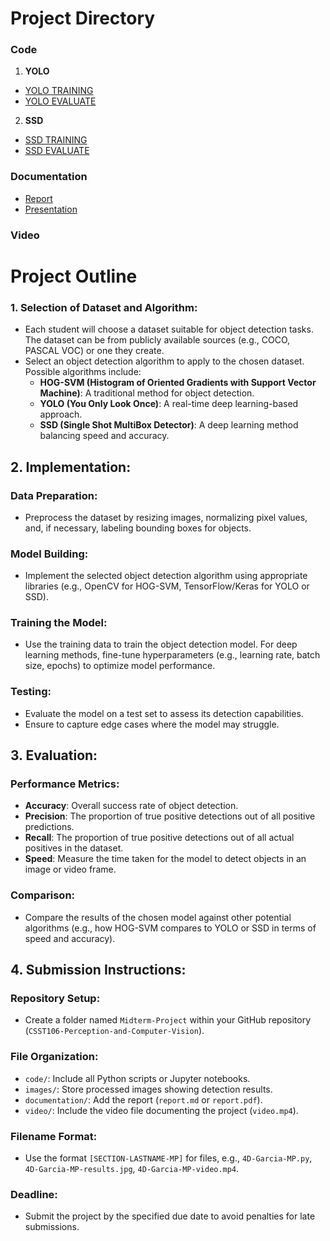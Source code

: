 # Project Directory
### Code
1. **YOLO**

  - <a href="code/4A_DELACRUZ_GONZALODO_MIDTERMS_EXAM_YOLO.ipynb">YOLO TRAINING</a>
  - <a href="code/4A_DELACRUZ_GONZALODO_MIDTERMS_EXAM_YOLO_TEST.ipynb">YOLO EVALUATE</a>

2. **SSD**

  - <a href="code/4A_DELACRUZ_GONZALODO_MIDTERMS_EXAM_SSD.ipynb">SSD TRAINING</a>
  - <a href="code/4A_DELACRUZ_GONZALODO_MIDTERMS_EXAM_SSD_TEST.ipynb">SSD EVALUATE</a>



### Documentation
- <a href="documentation/report.md">Report</a>
- <a href="">Presentation</a>
### Video
# Project Outline

### 1. Selection of Dataset and Algorithm:
- Each student will choose a dataset suitable for object detection tasks. The dataset can be from publicly available sources (e.g., COCO, PASCAL VOC) or one they create.
- Select an object detection algorithm to apply to the chosen dataset. Possible algorithms include:
  - **HOG-SVM (Histogram of Oriented Gradients with Support Vector Machine)**: A traditional method for object detection.
  - **YOLO (You Only Look Once)**: A real-time deep learning-based approach.
  - **SSD (Single Shot MultiBox Detector)**: A deep learning method balancing speed and accuracy.

## 2. Implementation:

### Data Preparation:
- Preprocess the dataset by resizing images, normalizing pixel values, and, if necessary, labeling bounding boxes for objects.

### Model Building:
- Implement the selected object detection algorithm using appropriate libraries (e.g., OpenCV for HOG-SVM, TensorFlow/Keras for YOLO or SSD).

### Training the Model:
- Use the training data to train the object detection model. For deep learning methods, fine-tune hyperparameters (e.g., learning rate, batch size, epochs) to optimize model performance.

### Testing:
- Evaluate the model on a test set to assess its detection capabilities.
- Ensure to capture edge cases where the model may struggle.


## 3. Evaluation:

### Performance Metrics:
- **Accuracy**: Overall success rate of object detection.
- **Precision**: The proportion of true positive detections out of all positive predictions.
- **Recall**: The proportion of true positive detections out of all actual positives in the dataset.
- **Speed**: Measure the time taken for the model to detect objects in an image or video frame.

### Comparison:
- Compare the results of the chosen model against other potential algorithms (e.g., how HOG-SVM compares to YOLO or SSD in terms of speed and accuracy).

## 4. Submission Instructions:

### Repository Setup:
- Create a folder named `Midterm-Project` within your GitHub repository (`CSST106-Perception-and-Computer-Vision`).

### File Organization:
- `code/`: Include all Python scripts or Jupyter notebooks.
- `images/`: Store processed images showing detection results.
- `documentation/`: Add the report (`report.md` or `report.pdf`).
- `video/`: Include the video file documenting the project (`video.mp4`).

### Filename Format:
- Use the format `[SECTION-LASTNAME-MP]` for files, e.g., `4D-Garcia-MP.py`, `4D-Garcia-MP-results.jpg`, `4D-Garcia-MP-video.mp4`.

### Deadline:
- Submit the project by the specified due date to avoid penalties for late submissions.
